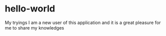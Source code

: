# hello-world
My tryings
I am a new user of this application and it is a great pleasure for me to share my knowledges
